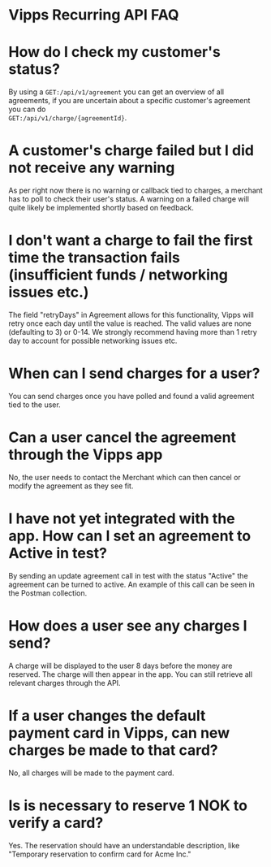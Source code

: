 # Vipps Recurring API FAQ

# How do I check my customer's status?
By using a `GET:/api/v1/agreement` you can get an overview of all agreements,
if you are uncertain about a specific customer's agreement you can do  
`GET:/api/v1/charge/{agreementId}`.

# A customer's charge failed but I did not receive any warning
As per right now there is no warning or callback tied to charges, a merchant
has to poll to check their user's status. A warning on a failed charge will
quite likely be implemented shortly based on feedback.

# I don't want a charge to fail the first time the transaction fails (insufficient funds / networking issues etc.)
The field "retryDays" in Agreement allows for this functionality, Vipps will
retry once each day until the value is reached. The valid values are none
(defaulting to 3) or 0-14. We strongly recommend having more than 1 retry day
to account for possible networking issues etc.

# When can I send charges for a user?
You can send charges once you have polled and found a valid agreement tied to
the user.

# Can a user cancel the agreement through the Vipps app
No, the user needs to contact the Merchant which can then cancel or modify the
agreement as they see fit.

# I have not yet integrated with the app. How can I set an agreement to Active in test?
By sending an update agreement call in test with the status "Active" the
agreement can be turned to active. An example of this call can be seen in the
Postman collection.

# How does a user see any charges I send?
A charge will be displayed to the user 8 days before the money are reserved.
The charge will then appear in the app. You can still retrieve all relevant
charges through the API.

# If a user changes the default payment card in Vipps, can new charges be made to that card?
No, all charges will be made to the payment card.

# Is is necessary to reserve 1 NOK to verify a card?
Yes. The reservation should have an understandable description, like
"Temporary reservation to confirm card for Acme Inc."
